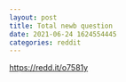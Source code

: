 ```yaml
--- 
layout: post 
title: Total newb question 
date: 2021-06-24 1624554445 
categories: reddit 
--- 
```

https://redd.it/o7581y